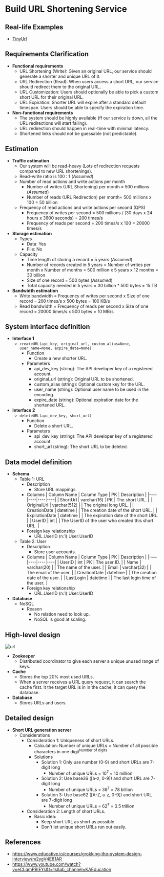 # Build URL Shortening Service

## Real-life Examples
- [TinyUrl](https://tinyurl.com/app)

## Requirements Clarification
- **Functional requirements**
   - URL Shortening (Write): Given an original URL, our service should generate a shorter and unique URL of it.
   - URL Redirection (Read): When users access a short URL, our service should redirect them to the original URL.
   - URL Customization: Users should optionally be able to pick a custom short URL for their original URL.
   - URL Expiration: Shorter URL will expire after a standard default timespan. Users should be able to specify the expiration time.
- **Non-functional requirements**
   - The system should be highly available (ff our service is down, all the URL redirections will start failing).
   - URL redirection should happen in real-time with minimal latency.
   - Shortened links should not be guessable (not predictable).

## Estimation
- **Traffic estimation**
   - Our system will be read-heavy (Lots of redirection requests compared to new URL shortenings).
   - Read-write ratio is 100 : 1 (*Assumed*)
   - Number of read actions and write actions per month
      - Number of writes (URL Shortening) per month = 500 millions (*Assumed*)
      - Number of reads (URL Redirection) per month= 500 millions x 100 = 50 billion
   - Frequency of read actions and write actions per second (QPS)
      - Frequency of writes per second = 500 millions / (30 days x 24 hours x 3600 seconds) = 200 times/s 
      - Frequency of reads per second = 200 times/s x 100 = 20000 times/s
- **Storage estimation**
   - Types
      - Data: Yes
      - File: No
   - Capacity
      - Time length of storing a record = 5 years (*Assumed*)
      - Number of records created in 5 years = Number of writes per month x Number of months = 500 million x 5 years x 12 months = 30 billion
      - Size of one record = 500 bytes (*Assumed*)
      - Total capacity needed in 5 years = 30 billion * 500 bytes = 15 TB
- **Bandwidth estimation**
   - Write bandwidth = Frequency of writes per second x Size of one record = 200 times/s x 500 bytes = 100 KB/s
   - Read bandwidth = Frequency of reads per second x Size of one record = 20000 times/s x 500 bytes = 10 MB/s

## System interface definition
- **Interface 1**
   - `createURL(api_key, original_url, custom_alias=None, user_name=None, expire_date=None)`
      - Function
         - Create a new shorter URL.
      - Parameters
         - api_dev_key (string): The API developer key of a registered account.
         - original_url (string): Original URL to be shortened.
         - custom_alias (string): Optional custom key for the URL.
         - user_name (string): Optional user name to be used in the encoding.
         - expire_date (string): Optional expiration date for the shortened URL.
- **Interface 2**
   - `deleteURL(api_dev_key, short_url)`
      - Function
         - Delete a short URL.
      - Parameters
         - api_dev_key (string): The API developer key of a registered account.
         - short_url (string): The short URL to be deleted.

## Data model definition
- **Schema**
   - Table 1: URL
      - Description
         - Store URL mappings.
      - Columns
        | Column Name | Column Type | PK | Description |
        |----|----|----|----|
        | ShortUrl | varchar(16) | PK | The short URL. |
        | OriginalUrl | varchar(512) | | The original long URL. |
        | CreationDate | datetime | | The creation date of the short URL. |
        | ExpirationDate | datetime | | The expiration date of the short URL. |
        | UserID | int | | The UserID of the user who created this short URL. |
      - Foreign key relationship
         - URL.UserID (n:1) User:UserID
   - Table 2: User
      - Description
         - Store user accounts.
      - Columns
        | Column Name | Column Type | PK | Description |
        |----|----|----|----|
        | UserID | int | PK | The user ID. |
        | Name | varchar(20) | | The name of the user. |
        | Email | varchar(32) | | The email of the user. |
        | CreationDate | datetime | | The creation date of the user. |
        | LastLogin | datetime | | The last login time of the user. |
      - Foreign key relationship
         - URL.UserID (n:1) User:UserID
- **Database**
   - NoSQL
      - Reason
         - No relation need to look up.
         - NoSQL is good at scaling.     

## High-level design
![url](https://user-images.githubusercontent.com/8989447/116921161-da7cd380-ac10-11eb-8216-f05e13335782.png)

- **Zookeeper**
   - Distributed coordinator to give each server a unique unused range of keys.
- **Cache**
   - Stores the top 20% most used URLs.
   - When a server receives a URL query request, it can search the cache first. It the target URL is in in the cache, it can query the database.
- **Database**
   - Stores URLs and users.

## Detailed design
- **Short URL generation server**
   - Considerations
      - Consideration 1: Uniqueness of short URLs.
         - Calculation: Number of unique URLs = Number of all possible characters in one digit<sup>Number of digits</sup>
         - Solutions
            - Solution 1: Only use number (0-9) and short URLs are 7-digit long
               - Number of unique URLs = 10<sup>7</sup> = 10 million
            - Solution 2: Use base36 ([a-z, 0-9]) and short URL are 7-digit long
               - Number of unique URLs = 36<sup>7</sup> = 78 billion
            - Solution 3: Use base62 ([A-Z, a-z, 0-9]) and short URL are 7-digit long
               - Number of unique URLs = 62<sup>7</sup> = 3.5 trillion
      - Consideration 2: Length of short URLs.
         - Basic idea:
            - Keep short URL as short as possible.
            - Don't let unique short URLs run out easily.
 
## References
- https://www.educative.io/courses/grokking-the-system-design-interview/m2ygV4E81AR
- https://www.youtube.com/watch?v=eCLqmPBIEYs&t=1s&ab_channel=KAEducation
